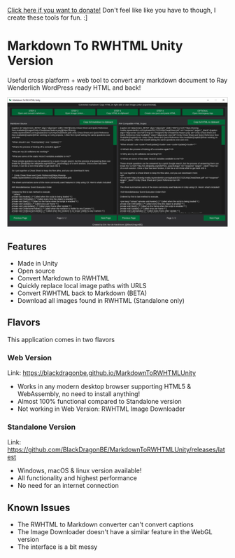 <a href="https://www.paypal.com/paypalme2/blackdragonbe" target="_blank">Click here if you want to donate!</a> Don't feel like like you have to though, I create these tools for fun. :]

# Markdown To RWHTML Unity Version

Useful cross platform + web tool to convert any markdown document to Ray Wenderlich WordPress ready HTML and back!

[![](images/1.png)](https://blackdragonbe.github.io/MarkdownToRWHTMLUnity)

## Features

- Made in Unity
- Open source
- Convert Markdown to RWHTML
- Quickly replace local image paths with URLS
- Convert RWHTML back to Markdown (BETA)
- Download all images found in RWHTML (Standalone only)

## Flavors

This application comes in two flavors

### Web Version

Link: https://blackdragonbe.github.io/MarkdownToRWHTMLUnity

- Works in any modern desktop browser supporting HTML5 & WebAssembly, no need to install anything!
- Almost 100% functional compared to Standalone version
- Not working in Web Version: RWHTML Image Downloader

### Standalone Version

Link: https://github.com/BlackDragonBE/MarkdownToRWHTMLUnity/releases/latest

- Windows, macOS & linux version available!
- All functionality and highest performance
- No need for an internet connection

## Known Issues

- The RWHTML to Markdown converter can't convert captions
- The Image Downloader doesn't have a similar feature in the WebGL version
- The interface is a bit messy
